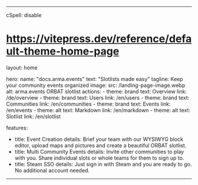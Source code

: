 ---

cSpell: disable

# https://vitepress.dev/reference/default-theme-home-page
layout: home

hero:
  name: "docs.arma.events"
  text: "Slotlists made easy"
  tagline: Keep your community events organized
  image:
    src: /landing-page-image.webp
    alt: arma.events ORBAT slotlist
  actions:
    - theme: brand
      text: Overview
      link: /de/overview
    - theme: brand
      text: Users
      link: /en/users
    - theme: brand
      text: Communities
      link: /en/communities
    - theme: brand
      text: Events
      link: /en/events
    - theme: alt
      text: Markdown
      link: /en/markdown
    - theme: alt
      text: Slotlist
      link: /en/slotlist

features:
  - title: Event Creation
    details: Brief your team with our WYSIWYG block editor, upload maps and pictures and create a beautiful ORBAT slotlist.
  - title: Multi Community Events
    details: Invite other communities to play with you. Share individual slots or whole teams for them to sign up to.
  - title: Steam SSO
    details: Just sign in with Steam and you are ready to go. No additional account needed.
---